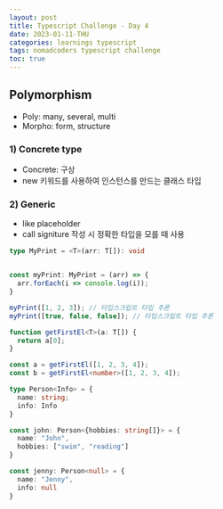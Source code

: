 ```yaml
---
layout: post
title: Typescript Challenge - Day 4
date: 2023-01-11-THU
categories: learnings typescript
tags: nomadcoders typescript challenge
toc: true
---
```


## Polymorphism
- Poly: many, several, multi
- Morpho: form, structure

### 1) Concrete type
- Concrete: 구상
- new 키워드를 사용하여 인스턴스를 만드는 클래스 타입

### 2) Generic
- like placeholder
- call signiture 작성 시 정확한 타입을 모를 때 사용

```ts
type MyPrint = <T>(arr: T[]): void


const myPrint: MyPrint = (arr) => {
  arr.forEach(i => console.log(i));
}

myPrint([1, 2, 3]); // 타입스크립트 타입 추론
myPrint([true, false, false]); // 타입스크립트 타입 추론
```

```ts
function getFirstEl<T>(a: T[]) {
  return a[0];
}

const a = getFirstEl([1, 2, 3, 4]);
const b = getFirstEl<number>([1, 2, 3, 4]);
```

```ts
type Person<Info> = {
  name: string;
  info: Info
}

const john: Person<{hobbies: string[]}> = {
  name: "John",
  hobbies: ["swim", "reading"]
}

const jenny: Person<null> = {
  name: "Jenny",
  info: null
}
```
